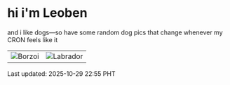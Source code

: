 # hi i'm Leoben

and i like dogs—so have some random dog pics that change whenever my CRON feels like it

|  |  |
|--------|----------|
| ![Borzoi](https://random-dog-vercel.vercel.app/api/random-borzoi?v=1761749743) | ![Labrador](https://random-dog-vercel.vercel.app/api/random-labrador?v=1761749743) |

Last updated: 2025-10-29 22:55 PHT

